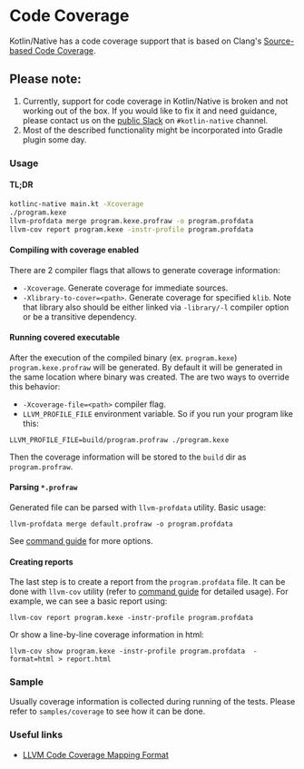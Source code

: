 # Code Coverage
Kotlin/Native has a code coverage support that is based on Clang's 
[Source-based Code Coverage](https://clang.llvm.org/docs/SourceBasedCodeCoverage.html).
 
## **Please note**:
1. Currently, support for code coverage in Kotlin/Native is broken and not working out of the box.
If you would like to fix it and need guidance,
   please contact us on the [public Slack](https://slack.kotlinlang.org/) on `#kotlin-native` channel. 
2. Most of the described functionality might be incorporated into Gradle plugin some day.

### Usage

#### TL;DR
```bash
kotlinc-native main.kt -Xcoverage
./program.kexe
llvm-profdata merge program.kexe.profraw -o program.profdata
llvm-cov report program.kexe -instr-profile program.profdata
```

#### Compiling with coverage enabled

There are 2 compiler flags that allows to generate coverage information:
* `-Xcoverage`. Generate coverage for immediate sources.
* `-Xlibrary-to-cover=<path>`. Generate coverage for specified `klib`. 
Note that library also should be either linked via `-library/-l` compiler option or be a transitive dependency.

#### Running covered executable

After the execution of the compiled binary (ex. `program.kexe`) `program.kexe.profraw` will be generated.
By default it will be generated in the same location where binary was created. The are two ways to override this behavior:
 * `-Xcoverage-file=<path>` compiler flag.
 * `LLVM_PROFILE_FILE` environment variable. So if you run your program like this:
```
LLVM_PROFILE_FILE=build/program.profraw ./program.kexe
```
Then the coverage information will be stored to the `build` dir as `program.profraw`.

#### Parsing `*.profraw` 

Generated file can be parsed with `llvm-profdata` utility. Basic usage:  
```
llvm-profdata merge default.profraw -o program.profdata
```  
See [command guide](http://llvm.org/docs/CommandGuide/llvm-profdata.html) for more options.

#### Creating reports

The last step is to create a report from the `program.profdata` file. 
It can be done with `llvm-cov` utility (refer to [command guide](http://llvm.org/docs/CommandGuide/llvm-cov.html) for detailed usage).
For example, we can see a basic report using:  
```
llvm-cov report program.kexe -instr-profile program.profdata
``` 
Or show a line-by-line coverage information in html:  
```
llvm-cov show program.kexe -instr-profile program.profdata  -format=html > report.html
```

### Sample
Usually coverage information is collected during running of the tests. 
Please refer to `samples/coverage` to see how it can be done.


### Useful links
* [LLVM Code Coverage Mapping Format](https://llvm.org/docs/CoverageMappingFormat.html)